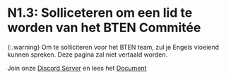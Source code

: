 # N1.3: Solliceteren om een lid te worden van het BTEN Commitée

{:.warning}
Om te solliciteren voor het BTEN team, zul je Engels vloeiend kunnen spreken. Deze pagina zal niet vertaald worden.

Join onze [Discord Server](https://discord.gg/eXzrZSx) en lees het [Document](/BTEN/Documentation)
